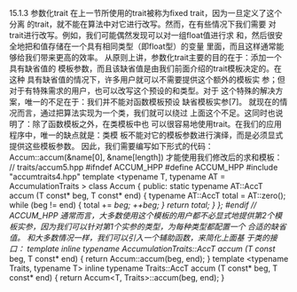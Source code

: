15.1.3 参数化trait
在上一节所使用的trait被称为fixed trait，因为一旦定义了这个分离
的trait，就不能在算法中对它进行改写。然而，在有些情况下我们需要
对trait进行改写。例如，我们可能偶然发现可以对一组float值进行求
和，然后很安全地把和值存储在一个具有相同类型（即float型）的变量
里面，而且这样通常能够给我们带来更高的效率。
从原则上讲，参数化trait主要的目的在于：添加一个具有缺省值的
模板参数，而且该缺省值是由我们前面介绍的trait模板决定的。在这种
具有缺省值的情况下，许多用户就可以不需要提供这个额外的模板实
参；但对于有特殊需求的用户，也可以改写这个预设的和类型。对于
这个特殊的解决方案，唯一的不足在于：我们并不能对函数模板预设
缺省模板实参[7]。
就现在的情况而言，通过把算法实现为一个类，我们就可以绕过
上面这个不足。这同时也说明了：除了函数模板之外，在类模板中也
可以很容易地使用trait。在我们的应用程序中，唯一的缺点就是：类模
板不能对它的模板参数进行演绎，而是必须显式提供这些模板参数。
因此，我们需要编写如下形式的代码：
Accum<char>::accum(&name[0], &name[length])
才能使用我们修改后的求和模板：
// traits/accum5.hpp
#ifndef ACCUM_HPP
#define ACCUM_HPP
#include "accumtraits4.hpp"
template <typename T,
typename AT = AccumulationTraits<T> >
class Accum {
public:
static typename AT::AccT accum (T const* beg, T const* end) {
typename AT::AccT total = AT::zero();
while (beg != end) {
total += *beg;
++beg;
}
return total;
}
};
#endif // ACCUM_HPP
通常而言，大多数使用这个模板的用户都不必显式地提供第2个模
板实参，因为我们可以针对第1个实参的类型，为每种类型都配置一个
合适的缺省值。
和大多数情况一样，我们可以引入一个辅助函数，来简化上面基
于类的接口：
template <typename T>
inline
typename AccumulationTraits<T>::AccT accum (T const* beg,
T const* end)
{
	return Accum<T>::accum(beg, end);
}
template <typename Traits, typename T>
inline
typename Traits::AccT accum (T const* beg, T const* end)
{
	return Accum<T, Traits>::accum(beg, end);
}

